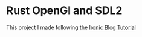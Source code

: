 # Rust OpenGl and SDL2

This project I made following the [Ironic Blog Tutorial](https://nercury.github.io/rust/opengl/tutorial/2018/02/08/opengl-in-rust-from-scratch-00-setup.html)